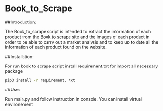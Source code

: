 # Book_to_Scrape
 
##Introduction:

The Book_to_scrape script is intended to extract the information of each product from the [Book to scrape](books.toscrape.com) site and the images of each product in order to be able to carry out a market analysis and to keep up to date all the information of each product found on the website.

##Installation:

For run book to scrape script install requirement.txt for import all necessary package.

````bash
pip3 install -r requirement. txt
````
##Use:

Run main.py and follow instruction in console. You can install virtual environement
